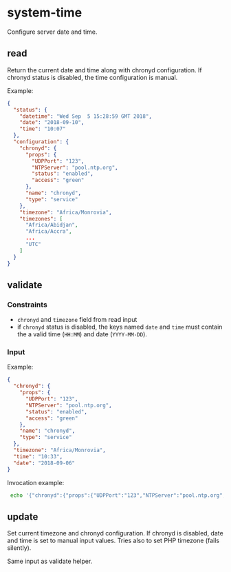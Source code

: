 # system-time

Configure server date and time.

## read

Return the current date and time along with chronyd configuration.
If chronyd status is disabled, the time configuration is manual.

Example:
```json
{
  "status": {
    "datetime": "Wed Sep  5 15:28:59 GMT 2018",
    "date": "2018-09-10",
    "time": "10:07"
  },
  "configuration": {
    "chronyd": {
      "props": {
        "UDPPort": "123",
        "NTPServer": "pool.ntp.org",
        "status": "enabled",
        "access": "green"
      },
      "name": "chronyd",
      "type": "service"
    },
    "timezone": "Africa/Monrovia",
    "timezones": [
      "Africa/Abidjan",
      "Africa/Accra",
      ...
      "UTC"
    ]
  }
}
```

## validate

### Constraints

- `chronyd` and `timezone` field from read input
- if `chronyd` status is disabled, the keys named `date` and `time` must contain the 
  a valid time (`HH:MM`) and date (`YYYY-MM-DD`).

### Input

Example:
```json
{
  "chronyd": {
    "props": {
      "UDPPort": "123",
      "NTPServer": "pool.ntp.org",
      "status": "enabled",
      "access": "green"
    },
    "name": "chronyd",
    "type": "service"
  },
  "timezone": "Africa/Monrovia",
  "time": "10:33",
  "date": "2018-09-06"
}
```

Invocation example:
```bash
 echo '{"chronyd":{"props":{"UDPPort":"123","NTPServer":"pool.ntp.org","status":"enabled","access":"green"},"name":"chronyd","type":"service"},"timezone":"Africa/Monrovia","time":"10:33","date":"2018-09-06"}' | ./validate 
```

## update

Set current timezone and chronyd configuration.
If chronyd is disabled, date and time is set to manual input values.
Tries also to set PHP timezone (fails silently). 

Same input as validate helper.
